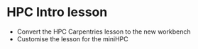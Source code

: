# HPC Intro lesson
- Convert the HPC Carpentries lesson to the new workbench
- Customise the lesson for the miniHPC
